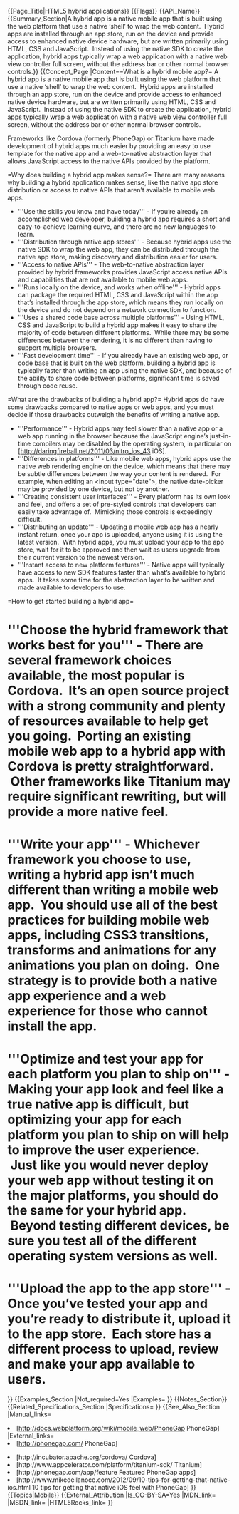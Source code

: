 {{Page_Title|HTML5 hybrid applications}}
{{Flags}}
{{API_Name}}
{{Summary_Section|A hybrid app is a native mobile app that is built using the web platform that use a native ‘shell’ to wrap the web content.  Hybrid apps are installed through an app store, run on the device and provide access to enhanced native device hardware, but are written primarily using HTML, CSS and JavaScript.  Instead of using the native SDK to create the application, hybrid apps typically wrap a web application with a native web view controller full screen, without the address bar or other normal browser controls.}}
{{Concept_Page
|Content==What is a hybrid mobile app?=
A hybrid app is a native mobile app that is built using the web platform that use a native ‘shell’ to wrap the web content.  Hybrid apps are installed through an app store, run on the device and provide access to enhanced native device hardware, but are written primarily using HTML, CSS and JavaScript.  Instead of using the native SDK to create the application, hybrid apps typically wrap a web application with a native web view controller full screen, without the address bar or other normal browser controls.

Frameworks like Cordova (formerly PhoneGap) or Titanium have made development of hybrid apps much easier by providing an easy to use template for the native app and a web-to-native abstraction layer that allows JavaScript access to the native APIs provided by the platform.

=Why does building a hybrid app makes sense?=
There are many reasons why building a hybrid application makes sense, like the native app store distribution or access to native APIs that aren’t available to mobile web apps.

* '''Use the skills you know and have today''' - If you’re already an accomplished web developer, building a hybrid app requires a short and easy-to-achieve learning curve, and there are no new languages to learn.
* '''Distribution through native app stores''' - Because hybrid apps use the native SDK to wrap the web app, they can be distributed through the native app store, making discovery and distribution easier for users.
* '''Access to native APIs''' - The web-to-native abstraction layer provided by hybrid frameworks provides JavaScript access native APIs and capabilities that are not available to mobile web apps.
* '''Runs locally on the device, and works when offline''' - Hybrid apps can package the required HTML, CSS and JavaScript within the app that’s installed through the app store, which means they run locally on the device and do not depend on a network connection to function.
* '''Uses a shared code base across multiple platforms''' - Using HTML, CSS and JavaScript to build a hybrid app makes it easy to share the majority of code between different platforms.  While there may be some differences between the rendering, it is no different than having to support multiple browsers.
* '''Fast development time''' - If you already have an existing web app, or code base that is built on the web platform, building a hybrid app is typically faster than writing an app using the native SDK, and because of the ability to share code between platforms, significant time is saved through code reuse.

=What are the drawbacks of building a hybrid app?=
Hybrid apps do have some drawbacks compared to native apps or web apps, and you must decide if those drawbacks outweigh the benefits of writing a native app.

* '''Performance''' - Hybrid apps may feel slower than a native app or a web app running in the browser because the JavaScript engine’s just-in-time compilers may be disabled by the operating system, in particular on [http://daringfireball.net/2011/03/nitro_ios_43 iOS].
* '''Differences in platforms''' - Like mobile web apps, hybrid apps use the native web rendering engine on the device, which means that there may be subtle differences between the way your content is rendered.  For example, when editing an <nowiki>&lt;input type="date"&gt;</nowiki>, the native date-picker may be provided by one device, but not by another.
* '''Creating consistent user interfaces''' - Every platform has its own look and feel, and offers a set of pre-styled controls that developers can easily take advantage of.  Mimicking those controls is exceedingly difficult.
* '''Distributing an update''' - Updating a mobile web app has a nearly instant return, once your app is uploaded, anyone using it is using the latest version.  With hybrid apps, you must upload your app to the app store, wait for it to be approved and then wait as users upgrade from their current version to the newest version.
* '''Instant access to new platform features''' - Native apps will typically have access to new SDK features faster than what’s available to hybrid apps.  It takes some time for the abstraction layer to be written and made available to developers to use.

=How to get started building a hybrid app=

# '''Choose the hybrid framework that works best for you''' - There are several framework choices available, the most popular is Cordova.  It’s an open source project with a strong community and plenty of resources available to help get you going.  Porting an existing mobile web app to a hybrid app with Cordova is pretty straightforward.  Other frameworks like Titanium may require significant rewriting, but will provide a more native feel.
# '''Write your app''' - Whichever framework you choose to use, writing a hybrid app isn’t much different than writing a mobile web app.  You should use all of the best practices for building mobile web apps, including CSS3 transitions, transforms and animations for any animations you plan on doing.  One strategy is to provide both a native app experience and a web experience for those who cannot install the app.
# '''Optimize and test your app for each platform you plan to ship on''' - Making your app look and feel like a true native app is difficult, but optimizing your app for each platform you plan to ship on will help to improve the user experience.  Just like you would never deploy your web app without testing it on the major platforms, you should do the same for your hybrid app.  Beyond testing different devices, be sure you test all of the different operating system versions as well.
# '''Upload the app to the app store''' - Once you’ve tested your app and you’re ready to distribute it, upload it to the app store.  Each store has a different process to upload, review and make your app available to users.
}}
{{Examples_Section
|Not_required=Yes
|Examples=
}}
{{Notes_Section}}
{{Related_Specifications_Section
|Specifications=
}}
{{See_Also_Section
|Manual_links=<li>[http://docs.webplatform.org/wiki/mobile_web/PhoneGap PhoneGap]
|External_links=<li>[http://phonegap.com/ PhoneGap]
<li>[http://incubator.apache.org/cordova/ Cordova]
<li>[http://www.appcelerator.com/platform/titanium-sdk/ Titanium]
<li>[http://phonegap.com/app/feature Featured PhoneGap apps]
<li>[http://www.mikedellanoce.com/2012/09/10-tips-for-getting-that-native-ios.html 10 tips for getting that native iOS feel with PhoneGap]
}}
{{Topics|Mobile}}
{{External_Attribution
|Is_CC-BY-SA=Yes
|MDN_link=
|MSDN_link=
|HTML5Rocks_link=
}}